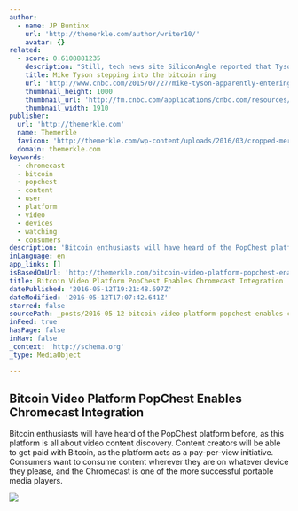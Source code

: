 ```yaml
---
author:
  - name: JP Buntinx
    url: 'http://themerkle.com/author/writer10/'
    avatar: {}
related:
  - score: 0.6108881235
    description: "Still, tech news site SiliconAngle reported that Tyson himself may have been \"suckered into a deal by a fast talker who has promised him millions if he gets involved and lends his name to the enterprise.\" It cited MikeTysonBitcoin.com's registration to a Peter Klamka, who is connected to Bitcoin Brands-a firm with a paltry $6,780 market cap according to Google Finance."
    title: Mike Tyson stepping into the bitcoin ring
    url: 'http://www.cnbc.com/2015/07/27/mike-tyson-apparently-entering-the-bitcoin-market.html'
    thumbnail_height: 1000
    thumbnail_url: 'http://fm.cnbc.com/applications/cnbc.com/resources/img/editorial/2015/07/27/102867977-GettyImages-453434162.1910x1000.jpg'
    thumbnail_width: 1910
publisher:
  url: 'http://themerkle.com'
  name: Themerkle
  favicon: 'http://themerkle.com/wp-content/uploads/2016/03/cropped-merkle-white-1-192x192.png'
  domain: themerkle.com
keywords:
  - chromecast
  - bitcoin
  - popchest
  - content
  - user
  - platform
  - video
  - devices
  - watching
  - consumers
description: 'Bitcoin enthusiasts will have heard of the PopChest platform before, as this platform is all about video content discovery. Content creators will be able to get paid with Bitcoin, as the platform acts as a pay-per-view initiative. Consumers want to consume content wherever they are on whatever device they please, and the Chromecast is one of the more successful portable media players.'
inLanguage: en
app_links: []
isBasedOnUrl: 'http://themerkle.com/bitcoin-video-platform-popchest-enables-chromecast-integration/'
title: Bitcoin Video Platform PopChest Enables Chromecast Integration
datePublished: '2016-05-12T19:21:48.697Z'
dateModified: '2016-05-12T17:07:42.641Z'
starred: false
sourcePath: _posts/2016-05-12-bitcoin-video-platform-popchest-enables-chromecast-integrati.md
inFeed: true
hasPage: false
inNav: false
_context: 'http://schema.org'
_type: MediaObject

---
```

<article style=""><h1>Bitcoin Video Platform PopChest Enables Chromecast Integration</h1><p>Bitcoin enthusiasts will have heard of the PopChest platform before, as this platform is all about video content discovery. Content creators will be able to get paid with Bitcoin, as the platform acts as a pay-per-view initiative. Consumers want to consume content wherever they are on whatever device they please, and the Chromecast is one of the more successful portable media players.</p><img src="http://themerkle.com/wp-content/uploads/2016/05/PopChest.png" /></article>
